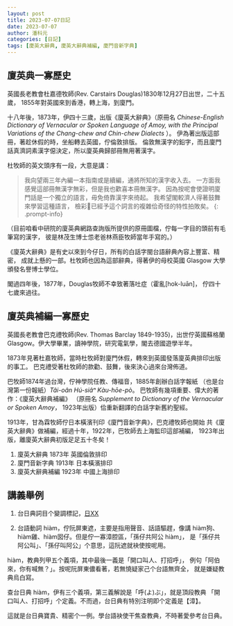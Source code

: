 ```yaml
---
layout: post
title: 2023-07-07日記
date: 2023-07-07
author: 潘科元
categories: [日記]
tags: [廈英大辭典, 廈英大辭典補編, 廈門音新字典]
---
```


## 廈英典一寡歷史

英國長老教會杜嘉德牧師(Rev. Carstairs Douglas)1830年12月27日出世，二十五歲，
1855年對英國來到香港，轉上海，到廈門。

十八年後，1873年，伊四十三歲，出版《廈英大辭典》（原冊名
*Chinese-English Dictionary of Vernacular or Spoken Language of Amoy,
with the Principal Variations of the Chang-chew and Chin-chew Dialects* ）。
伊為著出版這部冊，著趁休假的時，坐船轉去英國，佇倫敦排版。
倫敦無漢字的鉛字，而且廈門話真濟詞素漢字僫決定，所以廈英典歸部冊無用著漢字。

杜牧師的英文頭序有一段，大意是講：

> 我向望兩三年內編一本指南或是續編，通將所知的漢字收入去。
一方面我感覺這部冊無漢字無彩，但是我也歡喜本冊無漢字。
因為按呢會使證明廈門話是一个獨立的語言，毋免倚靠漢字來徛起。
我希望閣較濟人得著鼓舞來學習這種語言，
檢彩𪜶已經予這个詞言的複雜佮奇怪的特性拍敗矣。
{: .prompt-info}

（目前咱看中研院的廈英典網路查詢版所提供的原冊圖檔，佇每一字目的頭前有毛筆寫的漢字，
彼是林茂生博士怹老爸林燕臣牧師當年手寫的。）

《廈英大辭典》是有史以來到今仔日，所有的白話字閩台語辭典內容上豐富、精密，
成就上懸的一部。杜牧師也因為這部辭典，得著伊的母校英國 Glasgow
大學頒發名譽博士學位。

閣過四年後，1877年，Douglas牧師不幸致著落吐症（霍亂\[hok-luān\]，
佇四十七歲來過往。

## 廈英典補編一寡歷史

英國長老教會巴克禮牧師(Rev. Thomas Barclay 1849-1935)，出世佇英國蘇格蘭
Glasgow。伊大學畢業，讀神學院，研究電氣學，閣去德國遊學半年。

1873年見著杜嘉牧師，當時杜牧師對廈門休假，轉來到英國發落廈英典排印出版的事工。
巴克禮受著杜牧師的款勸、鼓舞，後來決心過來台灣佈道。

巴牧師1874年過台灣，佇神學院任教、傳福音，1885年創辦白話字報紙
（也是台灣第一份報紙）*Tâi-oân Hú-siâⁿ Kàu-hōe-pò*。
巴牧師有幾項重要、偉大的著作：《廈英大辭典補編》
（原冊名 *Supplement to Dictionary of the Vernacular or Spoken Amoy*，
1923年出版）佮重新翻譯的白話字新舊約聖經。

1913年，甘為霖牧師佇日本橫濱刊印《廈門音新字典》，巴克禮牧師也開始
共《廈英大辭典》做補編，經過十年，1922年，巴牧師去上海監印這部補編，
1923年出版，離廈英大辭典初版足足五十冬矣！

1. 廈英大辭典 1873年 英國倫敦排印
2. 廈門音新字典 1913年 日本橫濱排印
3. 廈英大辭典補編 1923年 中國上海排印

## 講義舉例

1. 台日典詞目个變調標記，[日XX](https://taigi.fhl.net/dict/gm.php?fn=A/A0804.png)

2. 台語動詞 hiàm，佇阮屏東遮，主要是指用聲音、話語驅趕，像講
hiàm狗、hiàm雞、hiàm囡仔。但是佇一寡漳腔區，「孫仔共阿公 hiàm」，
是「孫仔共阿公叫」、「孫仔叫阿公」个意思，這阮遮就袂使按呢用。

hiàm，教典列甲五个義項，其中最後一義是「開口叫人、打招呼」，
例句「阿伯來，你有喊無？」。按呢阮屏東儂看著，若無憢疑家己个台語無齊全，
就是嫌疑教典烏白寫。

查台日典 hiàm，伊有三个義項，第三義解說是「呼(よ)ぶ」，就是頂段教典
「開口叫人、打招呼」个定義。不而過，台日典有特別注明即个定義是【漳】。

這就是台日典寶貴、精密个一例。學台語袂使干焦查教典，不時著愛參考台日典。
